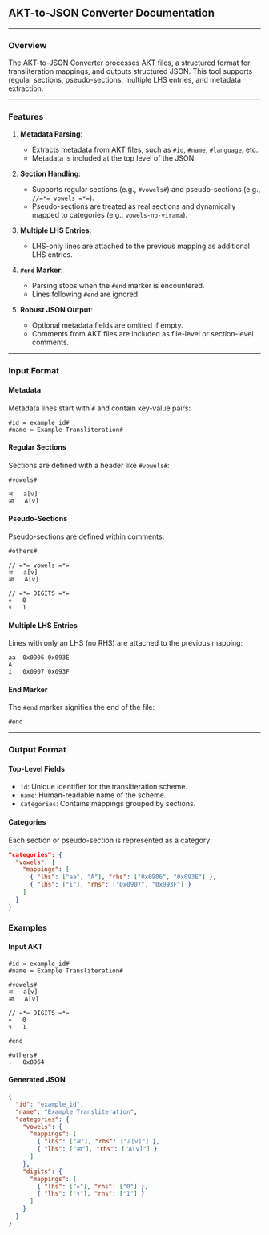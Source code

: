 ## **AKT-to-JSON Converter Documentation**

---

### **Overview**
The AKT-to-JSON Converter processes AKT files, a structured format for transliteration mappings, and outputs structured JSON. This tool supports regular sections, pseudo-sections, multiple LHS entries, and metadata extraction.

---

### **Features**
1. **Metadata Parsing**:
   - Extracts metadata from AKT files, such as `#id`, `#name`, `#language`, etc.
   - Metadata is included at the top level of the JSON.

2. **Section Handling**:
   - Supports regular sections (e.g., `#vowels#`) and pseudo-sections (e.g., `//=*= vowels =*=`).
   - Pseudo-sections are treated as real sections and dynamically mapped to categories (e.g., `vowels-no-virama`).

3. **Multiple LHS Entries**:
   - LHS-only lines are attached to the previous mapping as additional LHS entries.

4. **`#end` Marker**:
   - Parsing stops when the `#end` marker is encountered.
   - Lines following `#end` are ignored.

5. **Robust JSON Output**:
   - Optional metadata fields are omitted if empty.
   - Comments from AKT files are included as file-level or section-level comments.

---

### **Input Format**
#### **Metadata**
Metadata lines start with `#` and contain key-value pairs:

```
#id = example_id#
#name = Example Transliteration#
```

#### **Regular Sections**
Sections are defined with a header like `#vowels#`:

```
#vowels#

अ   a[v]
आ   A[v]
```

#### **Pseudo-Sections**
Pseudo-sections are defined within comments:

```
#others#

// =*= vowels =*=
अ   a[v]
आ   A[v]

// =*= DIGITS =*=
०   0 
१   1
```

#### **Multiple LHS Entries**
Lines with only an LHS (no RHS) are attached to the previous mapping:

```
aa  0x0906 0x093E
A
i   0x0907 0x093F
```

#### **End Marker**
The `#end` marker signifies the end of the file:

```
#end
```

---

### **Output Format**
#### **Top-Level Fields**
- `id`: Unique identifier for the transliteration scheme.
- `name`: Human-readable name of the scheme.
- `categories`: Contains mappings grouped by sections.

#### **Categories**
Each section or pseudo-section is represented as a category:

```json
"categories": {
  "vowels": {
    "mappings": [
      { "lhs": ["aa", "A"], "rhs": ["0x0906", "0x093E"] },
      { "lhs": ["i"], "rhs": ["0x0907", "0x093F"] }
    ]
  }
}
```

### Examples
#### Input AKT

```
#id = example_id#
#name = Example Transliteration#

#vowels#
अ   a[v]
आ   A[v]

// =*= DIGITS =*=
०   0
१   1

#end

#others#
.   0x0964
```

#### Generated JSON

```json
{
  "id": "example_id",
  "name": "Example Transliteration",
  "categories": {
    "vowels": {
      "mappings": [
        { "lhs": ["अ"], "rhs": ["a[v]"] },
        { "lhs": ["आ"], "rhs": ["A[v]"] }
      ]
    },
    "digits": {
      "mappings": [
        { "lhs": ["०"], "rhs": ["0"] },
        { "lhs": ["१"], "rhs": ["1"] }
      ]
    }
  }
}
```